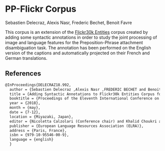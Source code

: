 # PP-Flickr Corpus

Sebastien Delecraz, Alexis Nasr, Frederic Bechet, Benoit Favre

This corpus is an extension of the [Flickr30k Entities](http://web.engr.illinois.edu/~bplumme2/Flickr30kEntities/) corpus created by adding some syntactic annotations in order to study the joint processing of image and language features for the Preposition-Phrase attachment disambiguation task. The annotation has been performed on the English version of the captions and automatically projected on their French and German translations.


## References

```latex
@InProceedings{DELECRAZ18.992,
  author = {Sebastien Delecraz ,Alexis Nasr ,FREDERIC BECHET and Benoit Favre},
  title = {Adding Syntactic Annotations to Flickr30k Entities Corpus for Multimodal Ambiguous Prepositional-Phrase Attachment Resolution},
  booktitle = {Proceedings of the Eleventh International Conference on Language Resources and Evaluation (LREC 2018)},
  year = {2018},
  month = {may},
  date = {7-12},
  location = {Miyazaki, Japan},
  editor = {Nicoletta Calzolari (Conference chair) and Khalid Choukri and Christopher Cieri and Thierry Declerck and Sara Goggi and Koiti Hasida and Hitoshi Isahara and Bente Maegaard and Joseph Mariani and Hélène Mazo and Asuncion Moreno and Jan Odijk and Stelios Piperidis and Takenobu Tokunaga},
  publisher = {European Language Resources Association (ELRA)},
  address = {Paris, France},
  isbn = {979-10-95546-00-9},
  language = {english}
  }
```